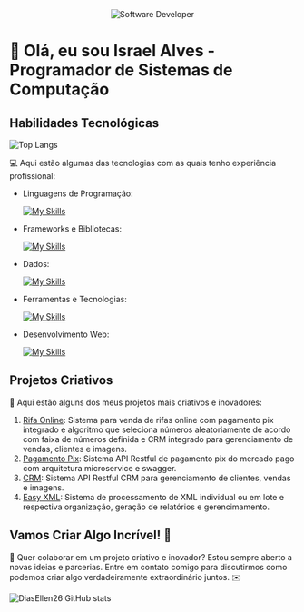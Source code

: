 <div align="center">
  <img src="https://i.pinimg.com/originals/0f/25/e4/0f25e4668c1c7740b5ed41835339d67f.gif" alt="Software Developer">
</div>

# 🚀 Olá, eu sou Israel Alves - Programador de Sistemas de Computação 

## Habilidades Tecnológicas
![Top Langs](https://github-readme-stats.vercel.app/api/top-langs/?username=Khaldewey&langs_count=2)

💻 Aqui estão algumas das tecnologias com as quais tenho experiência profissional:

-  Linguagens de Programação: 

    [![My Skills](https://skillicons.dev/icons?i=java,ruby)](https://skillicons.dev)
- Frameworks e Bibliotecas: 

    [![My Skills](https://skillicons.dev/icons?i=spring,rails)](https://skillicons.dev)
- Dados: 

    [![My Skills](https://skillicons.dev/icons?i=mysql,postgres,mongo)](https://skillicons.dev)
- Ferramentas e Tecnologias: 

    [![My Skills](https://skillicons.dev/icons?i=git,github,gitlab,visualstudio,eclipse,postman)](https://skillicons.dev)
- Desenvolvimento Web:

    [![My Skills](https://skillicons.dev/icons?i=html,css,javascript)](https://skillicons.dev) 
## Projetos Criativos

🎨 Aqui estão alguns dos meus projetos mais criativos e inovadores:

1. [Rifa Online](https://github.com/Khaldewey/cash-premium): Sistema para venda de rifas online com pagamento pix integrado e algoritmo que seleciona números aleatoriamente de acordo com faixa de números definida e CRM integrado para gerenciamento de vendas, clientes e imagens.
2. [Pagamento Pix](https://github.com/Khaldewey/spring-boot-payment-pix-mercado-pago): Sistema API Restful de pagamento pix do mercado pago com arquitetura microservice e swagger.
3. [CRM](https://github.com/systemsonsolutions/spring-app-api): Sistema API Restful CRM para gerenciamento de clientes, vendas e imagens.
4. [Easy XML](https://github.com/Khaldewey/ruby_on_rails_easy_xml): Sistema de processamento de XML individual ou em lote e respectiva organização, geração de relatórios e gerencimamento.

## Vamos Criar Algo Incrível! 💫

💬 Quer colaborar em um projeto criativo e inovador? Estou sempre aberto a novas ideias e parcerias. Entre em contato comigo para discutirmos como podemos criar algo verdadeiramente extraordinário juntos. ✉️


![DiasEllen26 GitHub stats](https://github-readme-stats.vercel.app/api?username=Khaldewey\&rank_icon=percentile)



          


 








